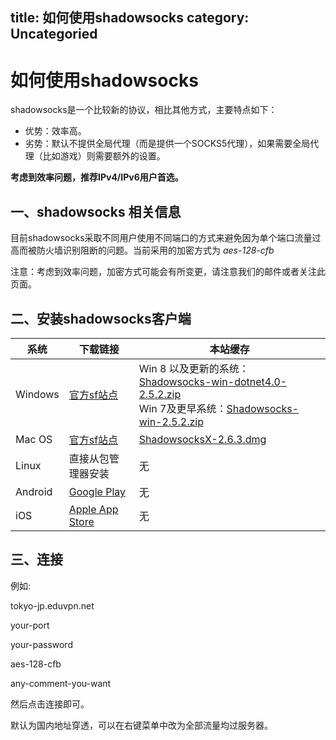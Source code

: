 title: 如何使用shadowsocks
category: Uncategoried
---
# 如何使用shadowsocks

shadowsocks是一个比较新的协议，相比其他方式，主要特点如下：

 * 优势：效率高。
 * 劣势：默认不提供全局代理（而是提供一个SOCKS5代理），如果需要全局代理（比如游戏）则需要额外的设置。

**考虑到效率问题，推荐IPv4/IPv6用户首选。**

## 一、shadowsocks 相关信息

目前shadowsocks采取不同用户使用不同端口的方式来避免因为单个端口流量过高而被防火墙识别阻断的问题。当前采用的加密方式为 *aes-128-cfb*

注意：考虑到效率问题，加密方式可能会有所变更，请注意我们的邮件或者关注此页面。

## 二、安装shadowsocks客户端

系统 | 下载链接 | 本站缓存
--- | --- | ---
Windows | [官方sf站点](http://sourceforge.net/projects/shadowsocksgui/) | Win 8 以及更新的系统：[Shadowsocks-win-dotnet4.0-2.5.2.zip](https://eduvpn.net/files/Shadowsocks-win-dotnet4.0-2.5.2.zip) <br /> Win 7及更早系统：[Shadowsocks-win-2.5.2.zip](https://eduvpn.net/files/Shadowsocks-win-2.5.2.zip)
Mac OS | [官方sf站点](http://sourceforge.net/projects/shadowsocksgui/) | [ShadowsocksX-2.6.3.dmg](https://eduvpn.net/files/ShadowsocksX-2.6.3.dmg)
Linux | 直接从包管理器安装 | 无
Android | [Google Play](https://play.google.com/store/apps/details?id=com.github.shadowsocks) | 无
iOS | [Apple App Store](https://itunes.apple.com/cn/app/shadowsocks/id665729974?mt=8) | 无

## 三、连接

例如:

  tokyo-jp.eduvpn.net

  your-port

  your-password

  aes-128-cfb
  
  any-comment-you-want

然后点击连接即可。

默认为国内地址穿透，可以在右键菜单中改为全部流量均过服务器。
